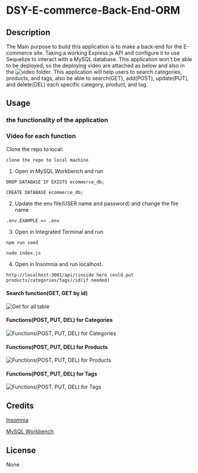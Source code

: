 # DSY-E-commerce-Back-End-ORM

## Description

The Main purpose to build this application is to make a back-end for the E-commerce site. Taking a working Express.js API and configure it to use Sequelize to interact with a MySQL database. This application won't be able to be deployed, so the deploying video are attached as below and also in the ![video folder](https://github.com/danielshang11/DSY-E-commerce-Back-End-ORM/blob/main/assets/video).
This application will help users to search categories, products, and tags, also be able to search(GET), add(POST), update(PUT), and delete(DEL) each specific category, product, and tag.

## Usage
### the functionality of the application


### Video for each function
Clone the repo to local:
```
clone the repo to local machine
```
1. Open in MySQL Workbench and run
```
DROP DATABASE IF EXISTS ecommerce_db;

CREATE DATABASE ecommerce_db;
```
2. Update the env file(USER name and password) and change the file name
```
.env.EXAMPLE => .env
```
3. Open in Integrated Terminal and run
```
npm run seed
```
```
node index.js
```
4. Open in Insomnia and run localhost.
```
http://localhost:3001/api/(inside here could put products/categories/tags)/id(if needed)
```
#### Search function(GET, GET by id)

![Get for all table](./assets/video/Get_for_all_tables.gif)
#### Functions(POST, PUT, DEL) for Categories

![Functions(POST, PUT, DEL) for Categories](./assets/video/Categories.gif)

#### Functions(POST, PUT, DEL) for Products
![Functions(POST, PUT, DEL) for Products](./assets/video/Products.gif)

#### Functions(POST, PUT, DEL) for Tags
![Functions(POST, PUT, DEL) for Tags](./assets/video/Tags.gif)


## Credits

[Insomnia](https://insomnia.rest/download)

[MySQL Workbench](https://www.mysql.com/products/workbench/)

## License

None
